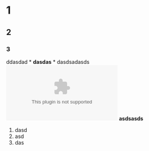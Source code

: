 # 1 
 ## 2
  ### 3

  ddasdad * **dasdas** * dasdsadasds ![google](google.com)  **asdsasds**

  1. dasd
  2. asd
  3. das